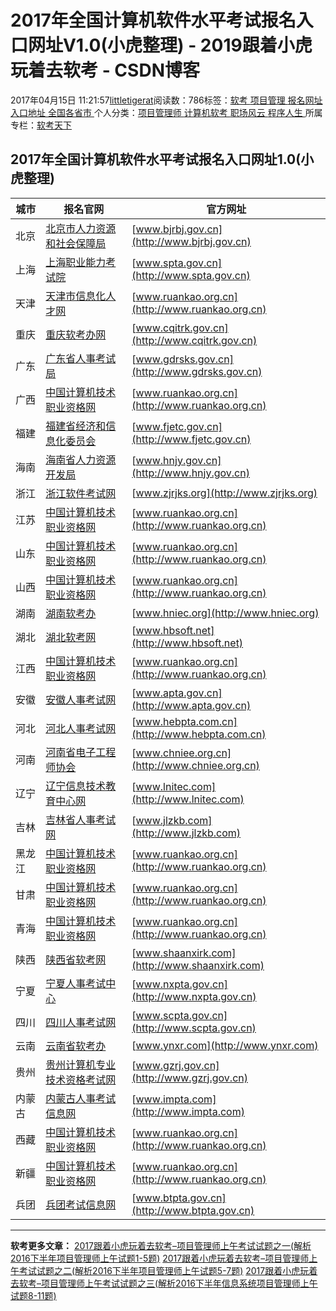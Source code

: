 
# 2017年全国计算机软件水平考试报名入口网址V1.0(小虎整理) - 2019跟着小虎玩着去软考 - CSDN博客

2017年04月15日 11:21:57[littletigerat](https://me.csdn.net/littletigerat)阅读数：786标签：[软考																](https://so.csdn.net/so/search/s.do?q=软考&t=blog)[项目管理																](https://so.csdn.net/so/search/s.do?q=项目管理&t=blog)[报名网址																](https://so.csdn.net/so/search/s.do?q=报名网址&t=blog)[入口地址																](https://so.csdn.net/so/search/s.do?q=入口地址&t=blog)[全国各省市																](https://so.csdn.net/so/search/s.do?q=全国各省市&t=blog)[
							](https://so.csdn.net/so/search/s.do?q=入口地址&t=blog)[
																					](https://so.csdn.net/so/search/s.do?q=报名网址&t=blog)个人分类：[项目管理师																](https://blog.csdn.net/littletigerat/article/category/619599)[计算机软考																](https://blog.csdn.net/littletigerat/article/category/665982)[职场风云																](https://blog.csdn.net/littletigerat/article/category/774453)[程序人生																](https://blog.csdn.net/littletigerat/article/category/779495)[
							](https://blog.csdn.net/littletigerat/article/category/774453)
[
																					](https://blog.csdn.net/littletigerat/article/category/665982)所属专栏：[软考天下](https://blog.csdn.net/column/details/15515.html)[
							](https://blog.csdn.net/littletigerat/article/category/665982)
[
																	](https://blog.csdn.net/littletigerat/article/category/619599)

[
		](https://so.csdn.net/so/search/s.do?q=报名网址&t=blog)
[
	](https://so.csdn.net/so/search/s.do?q=项目管理&t=blog)
[
	](https://so.csdn.net/so/search/s.do?q=软考&t=blog)
## 2017年全国计算机软件水平考试报名入口网址1.0(小虎整理)
|城市|报名官网|官方网址|
|---|---|---|
|北京|[北京市人力资源和社会保障局](http://www.bjrbj.gov.cn)|[www.bjrbj.gov.cn](http://www.bjrbj.gov.cn)|
|上海|[上海职业能力考试院](http://www.spta.gov.cn)|[www.spta.gov.cn](http://www.spta.gov.cn)|
|天津|[天津市信息化人才网](http://www.ruankao.org.cn)|[www.ruankao.org.cn](http://www.ruankao.org.cn)|
|重庆|[重庆软考办网](http://www.cqitrk.gov.cn)|[www.cqitrk.gov.cn](http://www.cqitrk.gov.cn)|
|广东|[广东省人事考试局](http://www.gdrsks.gov.cn)|[www.gdrsks.gov.cn](http://www.gdrsks.gov.cn)|
|广西|[中国计算机技术职业资格网](http://www.ruankao.org.cn)|[www.ruankao.org.cn](http://www.ruankao.org.cn)|
|福建|[福建省经济和信息化委员会](http://www.fjetc.gov.cn)|[www.fjetc.gov.cn](http://www.fjetc.gov.cn)|
|海南|[海南省人力资源开发局](http://www.hnjy.gov.cn)|[www.hnjy.gov.cn](http://www.hnjy.gov.cn)|
|浙江|[浙江软件考试网](http://www.zjrjks.org)|[www.zjrjks.org](http://www.zjrjks.org)|
|江苏|[中国计算机技术职业资格网](http://www.ruankao.org.cn)|[www.ruankao.org.cn](http://www.ruankao.org.cn)|
|山东|[中国计算机技术职业资格网](http://www.ruankao.org.cn)|[www.ruankao.org.cn](http://www.ruankao.org.cn)|
|山西|[中国计算机技术职业资格网](http://www.ruankao.org.cn)|[www.ruankao.org.cn](http://www.ruankao.org.cn)|
|湖南|[湖南软考办](http://www.hniec.org)|[www.hniec.org](http://www.hniec.org)|
|湖北|[湖北软考网](http://www.hbsoft.net)|[www.hbsoft.net](http://www.hbsoft.net)|
|江西|[中国计算机技术职业资格网](http://www.ruankao.org.cn)|[www.ruankao.org.cn](http://www.ruankao.org.cn)|
|安徽|[安徽人事考试网](http://www.apta.gov.cn)|[www.apta.gov.cn](http://www.apta.gov.cn)|
|河北|[河北人事考试网](http://www.hebpta.com.cn)|[www.hebpta.com.cn](http://www.hebpta.com.cn)|
|河南|[河南省电子工程师协会](http://www.chniee.org.cn)|[www.chniee.org.cn](http://www.chniee.org.cn)|
|辽宁|[辽宁信息技术教育中心网](http://www.lnitec.com)|[www.lnitec.com](http://www.lnitec.com)|
|吉林|[吉林省人事考试网](http://www.jlzkb.com)|[www.jlzkb.com](http://www.jlzkb.com)|
|黑龙江|[中国计算机技术职业资格网](http://www.ruankao.org.cn)|[www.ruankao.org.cn](http://www.ruankao.org.cn)|
|甘肃|[中国计算机技术职业资格网](http://www.ruankao.org.cn)|[www.ruankao.org.cn](http://www.ruankao.org.cn)|
|青海|[中国计算机技术职业资格网](http://www.ruankao.org.cn)|[www.ruankao.org.cn](http://www.ruankao.org.cn)|
|陕西|[陕西省软考网](http://www.shaanxirk.com)|[www.shaanxirk.com](http://www.shaanxirk.com)|
|宁夏|[宁夏人事考试中心](http://www.nxpta.gov.cn)|[www.nxpta.gov.cn](http://www.nxpta.gov.cn)|
|四川|[四川人事考试网](http://www.scpta.gov.cn)|[www.scpta.gov.cn](http://www.scpta.gov.cn)|
|云南|[云南省软考办](http://www.ynxr.com)|[www.ynxr.com](http://www.ynxr.com)|
|贵州|[贵州计算机专业技术资格考试网](http://www.gzrj.gov.cn)|[www.gzrj.gov.cn](http://www.gzrj.gov.cn)|
|内蒙古|[内蒙古人事考试信息网](http://www.impta.com)|[www.impta.com](http://www.impta.com)|
|西藏|[中国计算机技术职业资格网](http://www.ruankao.org.cn)|[www.ruankao.org.cn](http://www.ruankao.org.cn)|
|新疆|[中国计算机技术职业资格网](http://www.ruankao.org.cn)|[www.ruankao.org.cn](http://www.ruankao.org.cn)|
|兵团|[兵团考试信息网](http://www.btpta.gov.cn)|[www.btpta.gov.cn](http://www.btpta.gov.cn)|
---
**软考更多文章：**
[2017跟着小虎玩着去软考–项目管理师上午考试试题之一(解析2016下半年项目管理师上午试题1-5题)](http://blog.csdn.net/littletigerat/article/details/65938485)
[2017跟着小虎玩着去软考–项目管理师上午考试试题之二(解析2016下半年项目管理师上午试题5-7题)](http://blog.csdn.net/littletigerat/article/details/65938913)
[2017跟着小虎玩着去软考–项目管理师上午考试试题之三(解析2016下半年信息系统项目管理师上午试题8-11题)](http://blog.csdn.net/littletigerat/article/details/65979635)

